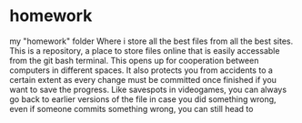 # homework
my "homework" folder
Where i store all the best files from all the best sites.
This is a repository, a place to store files online that is easily accessable from the git bash terminal.
This opens up for cooperation between computers in different spaces.
It also protects you from accidents to a certain extent as every change must be committed once finished if you want to save the progress.
Like savespots in videogames, you can always go back to earlier versions of the file in case you did something wrong, even if someone commits something wrong, you can still head to
